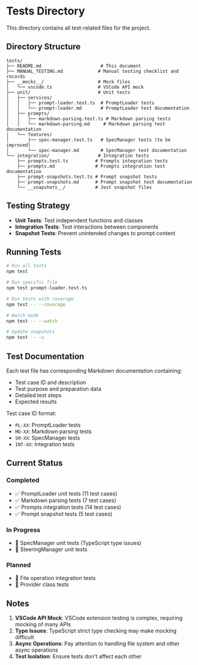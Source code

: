 # Tests Directory

This directory contains all test-related files for the project.

## Directory Structure

```plain
tests/
├── README.md                      # This document
├── MANUAL_TESTING.md             # Manual testing checklist and records
├── __mocks__/                    # Mock files
│   └── vscode.ts                 # VSCode API mock
├── unit/                         # Unit tests
│   ├── services/
│   │   ├── prompt-loader.test.ts  # PromptLoader tests
│   │   └── prompt-loader.md       # PromptLoader test documentation
│   ├── prompts/
│   │   ├── markdown-parsing.test.ts # Markdown parsing tests
│   │   └── markdown-parsing.md     # Markdown parsing test documentation
│   └── features/
│       ├── spec-manager.test.ts   # SpecManager tests (to be improved)
│       └── spec-manager.md        # SpecManager test documentation
└── integration/                  # Integration tests
    ├── prompts.test.ts          # Prompts integration tests
    ├── prompts.md               # Prompts integration test documentation
    ├── prompt-snapshots.test.ts # Prompt snapshot tests
    ├── prompt-snapshots.md      # Prompt snapshot test documentation
    └── __snapshots__/           # Jest snapshot files
```

## Testing Strategy

- **Unit Tests**: Test independent functions and classes
- **Integration Tests**: Test interactions between components
- **Snapshot Tests**: Prevent unintended changes to prompt content

## Running Tests

```bash
# Run all tests
npm test

# Run specific file
npm test prompt-loader.test.ts

# Run tests with coverage
npm test -- --coverage

# Watch mode
npm test -- --watch

# Update snapshots
npm test -- -u
```

## Test Documentation

Each test file has corresponding Markdown documentation containing:

- Test case ID and description
- Test purpose and preparation data
- Detailed test steps
- Expected results

Test case ID format:

- `PL-XX`: PromptLoader tests
- `MD-XX`: Markdown parsing tests
- `SM-XX`: SpecManager tests
- `INT-XX`: Integration tests

## Current Status

### Completed

- ✅ PromptLoader unit tests (11 test cases)
- ✅ Markdown parsing tests (7 test cases)
- ✅ Prompts integration tests (14 test cases)
- ✅ Prompt snapshot tests (5 test cases)

### In Progress

- 🚧 SpecManager unit tests (TypeScript type issues)
- 🚧 SteeringManager unit tests

### Planned

- 📅 File operation integration tests
- 📅 Provider class tests

## Notes

1. **VSCode API Mock**: VSCode extension testing is complex, requiring mocking of many APIs
2. **Type Issues**: TypeScript strict type checking may make mocking difficult
3. **Async Operations**: Pay attention to handling file system and other async operations
4. **Test Isolation**: Ensure tests don't affect each other
